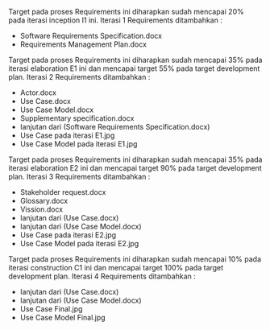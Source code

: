 Target pada proses Requirements ini diharapkan sudah mencapai 20% pada iterasi inception I1 ini.  Iterasi 1 Requirements ditambahkan :
- Software Requirements Specification.docx
- Requirements Management Plan.docx

Target pada proses Requirements ini diharapkan sudah mencapai 35% pada iterasi elaboration E1 ini dan mencapai target 55% pada target development plan.  Iterasi 2 Requirements ditambahkan :
- Actor.docx
- Use Case.docx
- Use Case Model.docx
- Supplementary specification.docx
- lanjutan dari (Software Requirements Specification.docx)
- Use Case pada iterasi E1.jpg
- Use Case Model pada iterasi E1.jpg

Target pada proses Requirements ini diharapkan sudah mencapai 35% pada iterasi elaboration E2 ini dan mencapai target 90% pada target development plan.  Iterasi 3 Requirements ditambahkan :
- Stakeholder request.docx
- Glossary.docx
- Vission.docx
- lanjutan dari (Use Case.docx)
- lanjutan dari (Use Case Model.docx)
- Use Case pada iterasi E2.jpg
- Use Case Model pada iterasi E2.jpg

Target pada proses Requirements ini diharapkan sudah mencapai 10% pada iterasi construction C1 ini dan mencapai target 100% pada target development plan.  Iterasi 4 Requirements ditambahkan :
- lanjutan dari (Use Case.docx)
- lanjutan dari (Use Case Model.docx)
- Use Case Final.jpg
- Use Case Model Final.jpg
